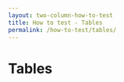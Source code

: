 ```yaml
---
layout: two-column-how-to-test
title: How to test - Tables
permalink: /how-to-test/tables/
---
```


# Tables